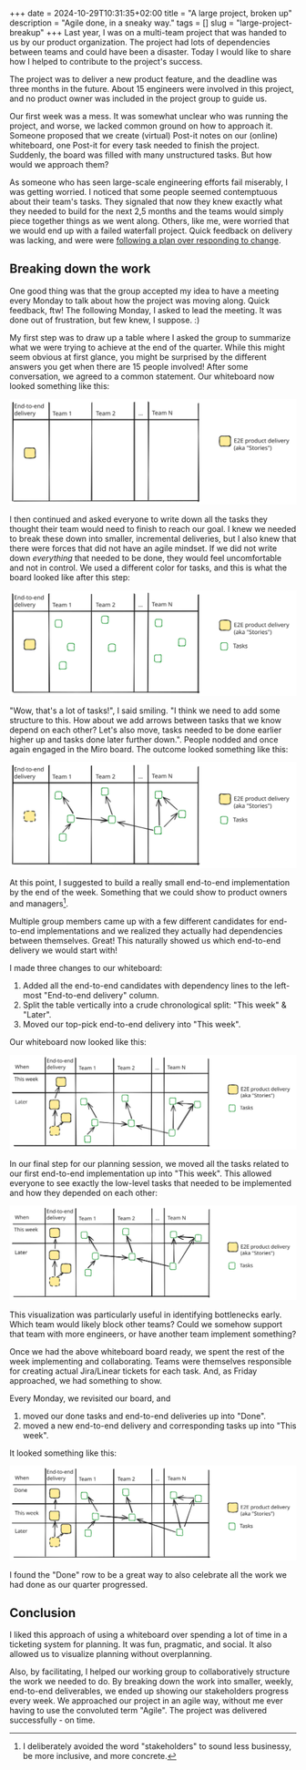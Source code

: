 +++
date = 2024-10-29T10:31:35+02:00
title = "A large project, broken up"
description = "Agile done, in a sneaky way."
tags = []
slug = "large-project-breakup"
+++
Last year, I was on a multi-team project that was handed to us by our product organization. The project had lots of dependencies between teams and could have been a disaster. Today I would like to share how I helped to contribute to the project's success.

The project was to deliver a new product feature, and the deadline was three months in the future. About 15 engineers were involved in this project, and no product owner was included in the project group to guide us.

[miro]: https://miro.com

Our first week was a mess. It was somewhat unclear who was running the project, and worse, we lacked common ground on how to approach it. Someone proposed that we create (virtual) Post-it notes on our (online) whiteboard, one Post-it for every task needed to finish the project. Suddenly, the board was filled with many unstructured tasks. But how would we approach them?

As someone who has seen large-scale engineering efforts fail miserably, I was getting worried. I noticed that some people seemed contemptuous about their team's tasks. They signaled that now they knew exactly what they needed to build for the next 2,5 months and the teams would simply piece together things as we went along. Others, like me, were worried that we would end up with a failed waterfall project. Quick feedback on delivery was lacking, and were were [following a plan over responding to change][agile].

[agile]: https://agilemanifesto.org

## Breaking down the work

One good thing was that the group accepted my idea to have a meeting every Monday to talk about how the project was moving along. Quick feedback, ftw! The following Monday, I asked to lead the meeting. It was done out of frustration, but few knew, I suppose. :)

My first step was to draw up a table where I asked the group to summarize what we were trying to achieve at the end of the quarter. While this might seem obvious at first glance, you might be surprised by the different answers you get when there are 15 people involved! After some conversation, we agreed to a common statement. Our whiteboard now looked something like this:

![TODO](1.svg)

I then continued and asked everyone to write down all the tasks they thought their team would need to finish to reach our goal. I knew we needed to break these down into smaller, incremental deliveries, but I also knew that there were forces that did not have an agile mindset. If we did not write down _everything_ that needed to be done, they would feel uncomfortable and not in control. We used a different color for tasks, and this is what the board looked like after this step:

![TODO](2.svg)

"Wow, that's a lot of tasks!", I said smiling. "I think we need to add some structure to this. How about we add arrows between tasks that we know depend on each other? Let's also move, tasks needed to be done earlier higher up and tasks done later further down.". People nodded and once again engaged in the Miro board. The outcome looked something like this:

![TODO](3.svg)

At this point, I suggested to build a really small end-to-end implementation by the end of the week. Something that we could show to product owners and managers[^1].

[^1]: I deliberately avoided the word "stakeholders" to sound less businessy, be more inclusive, and more concrete.

Multiple group members came up with a few different candidates for end-to-end implementations and we realized they actually had dependencies between themselves. Great! This naturally showed us which end-to-end delivery we would start with!

I made three changes to our whiteboard:

 1. Added all the end-to-end candidates with dependency lines to the left-most "End-to-end delivery" column.
 2. Split the table vertically into a crude chronological split: "This week" & "Later".
 3. Moved our top-pick end-to-end delivery into "This week".

Our whiteboard now looked like this:

![TODO](4.svg)

In our final step for our planning session, we moved all the tasks related to our first end-to-end implementation up into "This week". This allowed everyone to see exactly the low-level tasks that needed to be implemented and how they depended on each other:

![TODO](5.svg)

This visualization was particularly useful in identifying bottlenecks early. Which team would likely block other teams? Could we somehow support that team with more engineers, or have another team implement something?

Once we had the above whiteboard board ready, we spent the rest of the week implementing and collaborating. Teams were themselves responsible for creating actual Jira/Linear tickets for each task. And, as Friday approached, we had something to show.

Every Monday, we revisited our board, and

1. moved our done tasks and end-to-end deliveries up into "Done".
2. moved a new end-to-end delivery and corresponding tasks up into "This week".

It looked something like this:

![TODO](6.svg)

I found the "Done" row to be a great way to also celebrate all the work we had done as our quarter progressed.

## Conclusion

I liked this approach of using a whiteboard over spending a lot of time in a ticketing system for planning. It was fun, pragmatic, and social. It also allowed us to visualize planning without overplanning.

Also, by facilitating, I helped our working group to collaboratively structure the work we needed to do. By breaking down the work into smaller, weekly, end-to-end deliverables, we ended up showing our stakeholders progress every week. We approached our project in an agile way, without me ever having to use the convoluted term "Agile". The project was delivered successfully - on time.
